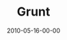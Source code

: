 ---
layout: message
category: message
series: "Lavish"
title: "Grunt"
date: 2010-05-16-00-00
message_id: 620
---